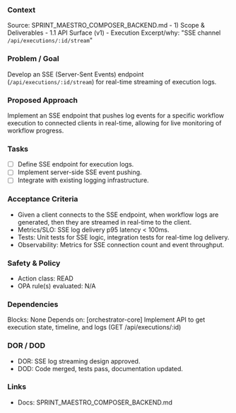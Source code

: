 ### Context
Source: SPRINT_MAESTRO_COMPOSER_BACKEND.md - 1) Scope & Deliverables - 1.1 API Surface (v1) - Execution
Excerpt/why: "SSE channel `/api/executions/:id/stream`"

### Problem / Goal
Develop an SSE (Server-Sent Events) endpoint (`/api/executions/:id/stream`) for real-time streaming of execution logs.

### Proposed Approach
Implement an SSE endpoint that pushes log events for a specific workflow execution to connected clients in real-time, allowing for live monitoring of workflow progress.

### Tasks
- [ ] Define SSE endpoint for execution logs.
- [ ] Implement server-side SSE event pushing.
- [ ] Integrate with existing logging infrastructure.

### Acceptance Criteria
- Given a client connects to the SSE endpoint, when workflow logs are generated, then they are streamed in real-time to the client.
- Metrics/SLO: SSE log delivery p95 latency < 100ms.
- Tests: Unit tests for SSE logic, integration tests for real-time log delivery.
- Observability: Metrics for SSE connection count and event throughput.

### Safety & Policy
- Action class: READ
- OPA rule(s) evaluated: N/A

### Dependencies
Blocks: None
Depends on: [orchestrator-core] Implement API to get execution state, timeline, and logs (GET /api/executions/:id)

### DOR / DOD
- DOR: SSE log streaming design approved.
- DOD: Code merged, tests pass, documentation updated.

### Links
- Docs: SPRINT_MAESTRO_COMPOSER_BACKEND.md
